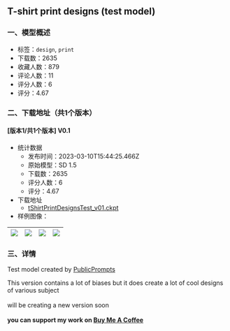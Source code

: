 ## T-shirt print designs (test model)
### 一、模型概述

- 标签：`design`, `print`
- 下载数：2635
- 收藏人数：879
- 评论人数：11
- 评分人数：6
- 评分：4.67

### 二、下载地址（共1个版本）

#### [版本1/共1个版本] V0.1

- 统计数据
  - 发布时间：2023-03-10T15:44:25.466Z
  - 原始模型：SD 1.5
  - 下载数：2635
  - 评分人数：6
  - 评分：4.67
- 下载地址
  - [tShirtPrintDesignsTest_v01.ckpt](https://civitai.com/api/download/models/6098)
- 样例图像：

| <img src="https://image.civitai.com/xG1nkqKTMzGDvpLrqFT7WA/fd26ea68-1bd4-4b66-f759-1c83d71d0800/width=450/52675.jpeg" /> | <img src="https://image.civitai.com/xG1nkqKTMzGDvpLrqFT7WA/b8657b71-63fa-4342-33ec-bcb6c63fec00/width=450/52609.jpeg" /> | <img src="https://image.civitai.com/xG1nkqKTMzGDvpLrqFT7WA/55924a71-5d2f-4a91-739c-809a16770500/width=450/52619.jpeg" /> | <img src="https://image.civitai.com/xG1nkqKTMzGDvpLrqFT7WA/c3312c66-4f0d-4154-e87f-de1ad06c9e00/width=450/52618.jpeg" /> |
| ---- | ---- | ---- | ---- |


### 三、详情
<p>Test model created by <a rel="ugc" href="http://publicprompts.art/">PublicPrompts</a></p><p>This version contains a lot of biases but it does create a lot of cool designs of various subject<br /><br />will be creating a new version soon<br /><br /><strong>you can support my work on </strong><a target="_blank" rel="ugc" href="https://www.buymeacoffee.com/PublicPrompts"><strong>Buy Me A Coffee</strong></a></p>